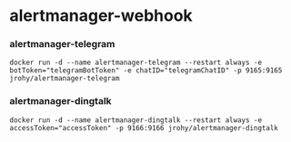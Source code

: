 # alertmanager-webhook
### alertmanager-telegram
`
docker run -d --name alertmanager-telegram --restart always -e botToken="telegramBotToken" -e chatID="telegramChatID" -p 9165:9165 jrohy/alertmanager-telegram
`

### alertmanager-dingtalk
`
docker run -d --name alertmanager-dingtalk --restart always -e accessToken="accessToken" -p 9166:9166 jrohy/alertmanager-dingtalk
`